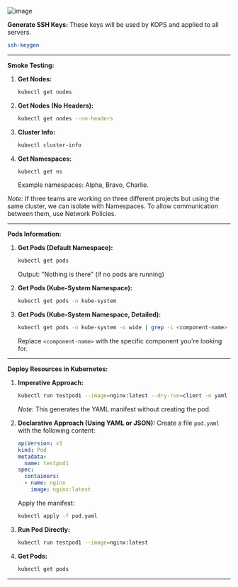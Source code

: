 ![image](https://github.com/user-attachments/assets/9e7db6e9-9d88-4316-8c2a-0a6806514220)




**Generate SSH Keys:**
These keys will be used by KOPS and applied to all servers.

```sh
ssh-keygen 
```

---

**Smoke Testing:**

1. **Get Nodes:**
   ```sh
   kubectl get nodes
   ```
   
2. **Get Nodes (No Headers):**
   ```sh
   kubectl get nodes --no-headers
   ```

3. **Cluster Info:**
   ```sh
   kubectl cluster-info
   ```

4. **Get Namespaces:**
   ```sh
   kubectl get ns
   ```
   Example namespaces: Alpha, Bravo, Charlie.

*Note:* If three teams are working on three different projects but using the same cluster, we can isolate with Namespaces. To allow communication between them, use Network Policies.

---

**Pods Information:**

1. **Get Pods (Default Namespace):**
   ```sh
   kubectl get pods
   ```
   Output: "Nothing is there" (if no pods are running)

2. **Get Pods (Kube-System Namespace):**
   ```sh
   kubectl get pods -n kube-system
   ```

3. **Get Pods (Kube-System Namespace, Detailed):**
   ```sh
   kubectl get pods -n kube-system -o wide | grep -i <component-name>
   ```
   Replace `<component-name>` with the specific component you're looking for.

---

**Deploy Resources in Kubernetes:**

1. **Imperative Approach:**
   ```sh
   kubectl run testpod1 --image=nginx:latest --dry-run=client -o yaml
   ```
   *Note:* This generates the YAML manifest without creating the pod.

2. **Declarative Approach (Using YAML or JSON):**
   Create a file `pod.yaml` with the following content:
   ```yaml
   apiVersion: v1
   kind: Pod
   metadata:
     name: testpod1
   spec:
     containers:
     - name: nginx
       image: nginx:latest
   ```
   Apply the manifest:
   ```sh
   kubectl apply -f pod.yaml
   ```

3. **Run Pod Directly:**
   ```sh
   kubectl run testpod1 --image=nginx:latest
   ```

4. **Get Pods:**
   ```sh
   kubectl get pods
   ```

---
